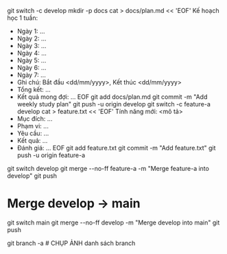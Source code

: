 
git switch -c develop
mkdir -p docs
cat > docs/plan.md << 'EOF'
Kế hoạch học 1 tuần:
- Ngày 1: ...
- Ngày 2: ...
- Ngày 3: ...
- Ngày 4: ...
- Ngày 5: ...
- Ngày 6: ...
- Ngày 7: ...
- Ghi chú: Bắt đầu <dd/mm/yyyy>, Kết thúc <dd/mm/yyyy>
- Tổng kết: ...
- Kết quả mong đợi: ...
EOF
git add docs/plan.md
git commit -m "Add weekly study plan"
git push -u origin develop
git switch -c feature-a develop
cat > feature.txt << 'EOF'
Tính năng mới: <mô tả>
- Mục đích: ...
- Phạm vi: ...
- Yêu cầu: ...
- Kết quả: ...
- Đánh giá: ...
EOF
git add feature.txt
git commit -m "Add feature.txt"
git push -u origin feature-a

git switch develop
git merge --no-ff feature-a -m "Merge feature-a into develop"
git push

# Merge develop -> main
git switch main
git merge --no-ff develop -m "Merge develop into main"
git push

git branch -a   # CHỤP ẢNH danh sách branch
